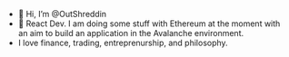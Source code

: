 - 👋 Hi, I’m @OutShreddin
- 👀 React Dev. I am doing some stuff with Ethereum at the moment with an aim to build an application in the Avalanche environment.
- I love finance, trading, entreprenurship, and philosophy. 
